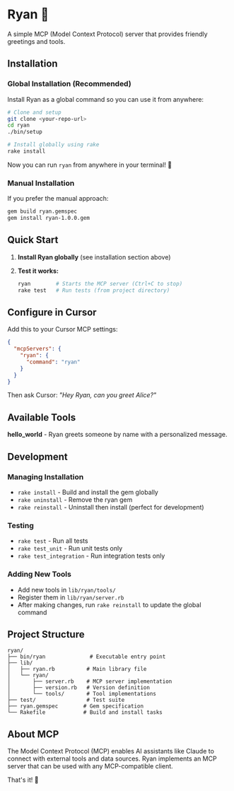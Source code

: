 # Ryan 🤖

A simple MCP (Model Context Protocol) server that provides friendly greetings and tools.

## Installation

### Global Installation (Recommended)

Install Ryan as a global command so you can use it from anywhere:

```bash
# Clone and setup
git clone <your-repo-url>
cd ryan
./bin/setup

# Install globally using rake
rake install
```

Now you can run `ryan` from anywhere in your terminal! 🎉

### Manual Installation

If you prefer the manual approach:

```bash
gem build ryan.gemspec
gem install ryan-1.0.0.gem
```

## Quick Start

1. **Install Ryan globally** (see installation section above)

2. **Test it works:**
   ```bash
   ryan        # Starts the MCP server (Ctrl+C to stop)
   rake test   # Run tests (from project directory)
   ```

## Configure in Cursor

Add this to your Cursor MCP settings:

```json
{
  "mcpServers": {
    "ryan": {
      "command": "ryan"
    }
  }
}
```

Then ask Cursor: *"Hey Ryan, can you greet Alice?"*

## Available Tools

**hello_world** - Ryan greets someone by name with a personalized message.

## Development

### Managing Installation

- `rake install` - Build and install the gem globally
- `rake uninstall` - Remove the ryan gem 
- `rake reinstall` - Uninstall then install (perfect for development)

### Testing

- `rake test` - Run all tests
- `rake test_unit` - Run unit tests only
- `rake test_integration` - Run integration tests only 

### Adding New Tools

- Add new tools in `lib/ryan/tools/`
- Register them in `lib/ryan/server.rb`
- After making changes, run `rake reinstall` to update the global command

## Project Structure

```
ryan/
├── bin/ryan              # Executable entry point
├── lib/
│   ├── ryan.rb          # Main library file
│   └── ryan/
│       ├── server.rb    # MCP server implementation
│       ├── version.rb   # Version definition
│       └── tools/       # Tool implementations
├── test/                # Test suite
├── ryan.gemspec        # Gem specification
└── Rakefile            # Build and install tasks
```

## About MCP

The Model Context Protocol (MCP) enables AI assistants like Claude to connect with external tools and data sources. Ryan implements an MCP server that can be used with any MCP-compatible client.

That's it! 🚀
